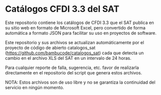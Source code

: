 # Catálogos CFDI 3.3 del SAT

Este repositorio contiene los catálogos de CFDI 3.3 que el SAT publica en su
sitio web en formato de Microsoft Excel, pero convertido de forma automática
a formato JSON para facilitar su uso en proyectos de software.

Este repositorio y sus archivos se actualizan automáticamente por el proyecto
de código de abierto catalogos_sat (https://github.com/bambucode/catalogos_sat) 
cada que detecta un cambio en el archivo XLS del SAT en un intervalo de 24 horas.

Para cualquier reporte de falla, sugerencia, etc. favor de realizarla directamente
en el repositorio del script que genera estos archivos.

NOTA: Estos archivos son de uso libre y no se garantiza la continuidad del servicio
en ningún momento.
